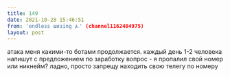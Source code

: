 ```yaml
---
title: 149
date: 2021-10-28 15:46:51
from: 'endless шизing ⍼' (channel1162404975)
layout: post
---
```


атака меня какими-то ботами продолжается. каждый день 1-2 человека напишут с предложением по заработку
вопрос - я пропалил свой номер или никнейм? ладно, просто запрещу находить свою телегу по номеру
